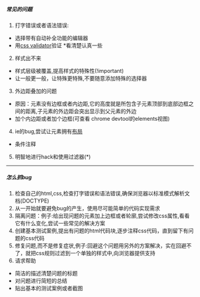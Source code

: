 #####  常见的问题
1. 打字错误或者语法错误: 
* 选择带有自动补全功能的编辑器 
* 用[css validator](http://jigsaw.w3.org/css-validator/)验证 *看清楚认真一些
2. 样式出不来  
 * 样式层级被覆盖,提高样式的特殊性(!important) 
 * 让一般更一般，让特殊更特殊,不要随意添加特殊的选择器
3. 外边距叠加的问题 
 * 原因：元素没有边框或者内边距,它的高度就是所包含子元素顶部到底部边框之间的距离,子元素的外边距会突出显示到父元素的外边
 * 加个内边距或者加个边框(可查看 chrome devtool的elements视图)
4. ie的bug,尝试让元素拥有[布局](https://www.cnblogs.com/top5/archive/2011/06/30/2094044.html)
 * 条件注释
5. 明智地进行hack和使用过滤器(\*)
*****
##### 怎么抓bug
1. 检查自己的html,css,检查打字错误和语法错误,确保浏览器以标准模式解析文档(DOCTYPE)
2. 从一开始就要避免bug的产生，使用尽可能简单的代码实现需求
3. 隔离问题：例子:给出现问题的元素加上边框或者轮廓,尝试修改css属性,看看它有什么变化,尝试一些常见的解决方案
4. 创建基本测试案例,提出有问题的html代码块,逐步注释css代码，直到留下有问题的css代码
5. 修复问题,而不是修复症状,例子:回避这个问题用另外的方案解决，实在回避不了，就把css规则过滤到一个单独的样式中,向浏览器提供支持
6. 请求帮助
 * 简洁的描述清楚问题的标题
 * 对问题进行简短的总结
 * 贴出基本的测试案例或者截图




